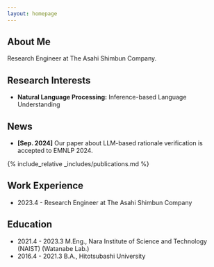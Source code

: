 ```yaml
---
layout: homepage
---
```


## About Me

Research Engineer at The Asahi Shimbun Company.

## Research Interests

- **Natural Language Processing:** Inference-based Language Understanding 

## News

- **[Sep. 2024]** Our paper about LLM-based rationale verification is accepted to EMNLP 2024.

{% include_relative _includes/publications.md %}

<!--
{% include_relative _includes/services.md %}
-->

## Work Experience
- 2023.4 - Research Engineer at The Asahi Shimbun Company

## Education
- 2021.4 - 2023.3 M.Eng., Nara Institute of Science and Technology (NAIST) (Watanabe Lab.)
- 2016.4 - 2021.3 B.A., Hitotsubashi University
